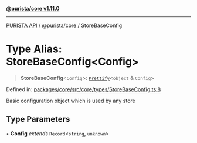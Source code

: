 [**@purista/core v1.11.0**](../README.md)

***

[PURISTA API](../../../packages.md) / [@purista/core](../README.md) / StoreBaseConfig

# Type Alias: StoreBaseConfig\<Config\>

> **StoreBaseConfig**\<`Config`\>: [`Prettify`](Prettify.md)\<`object` & `Config`\>

Defined in: [packages/core/src/core/types/StoreBaseConfig.ts:8](https://github.com/puristajs/purista/blob/master/packages/core/src/core/types/StoreBaseConfig.ts#L8)

Basic configuration object which is used by any store

## Type Parameters

• **Config** *extends* `Record`\<`string`, `unknown`\>
